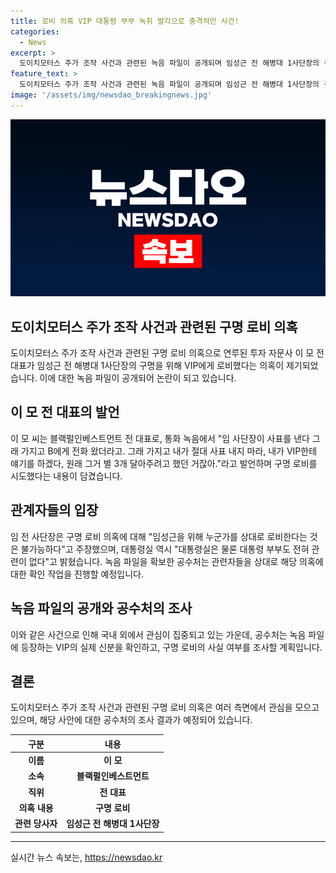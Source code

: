 ```yaml
---
title: 로비 의혹 VIP 대통령 부부 녹취 발각으로 충격적인 사건!
categories:
  - News
excerpt: >
  도이치모터스 주가 조작 사건과 관련된 녹음 파일이 공개되며 임성근 전 해병대 1사단장의 구명 로비 의혹이 불거졌다. 이 모 전 대표가 VIP에게 로비를 한 것으로 드러나 논란이 커졌지만, 관련 당사자들은 이를 부인하고 있다. 임 전 사단장은 로비는 불가능하다고 밝혀 대통령실 또한 관련 부정을 강력히 부인했다. 공수처는 녹음 파일 관련하여 관련자들을 상대로 조사를 진행할 예정이다. (취재 정경윤)
feature_text: >
  도이치모터스 주가 조작 사건과 관련된 녹음 파일이 공개되며 임성근 전 해병대 1사단장의 구명 로비 의혹이 불거졌다. 이 모 전 대표가 VIP에게 로비를 한 것으로 드러나 논란이 커졌지만, 관련 당사자들은 이를 부인하고 있다. 임 전 사단장은 로비는 불가능하다고 밝혀 대통령실 또한 관련 부정을 강력히 부인했다. 공수처는 녹음 파일 관련하여 관련자들을 상대로 조사를 진행할 예정이다. (취재 정경윤)
image: '/assets/img/newsdao_breakingnews.jpg'
---
```


<p><img src="/assets/img/newsdao_breakingnews.jpg" alt="cryptoinkorea 속보" /></p>

<h2 data-ke-size="size26">도이치모터스 주가 조작 사건과 관련된 구명 로비 의혹</h2>

<p data-ke-size="size16">도이치모터스 주가 조작 사건과 관련된 구명 로비 의혹으로 연루된 투자 자문사 이 모 전 대표가 임성근 전 해병대 1사단장의 구명을 위해 VIP에게 로비했다는 의혹이 제기되었습니다. 이에 대한 녹음 파일이 공개되어 논란이 되고 있습니다.</p>

<h2 data-ke-size="size26">이 모 전 대표의 발언</h2>

<p data-ke-size="size16">이 모 씨는 블랙펄인베스트먼트 전 대표로, 통화 녹음에서 "임 사단장이 사표를 낸다 그래 가지고 B에게 전화 왔더라고. 그래 가지고 내가 절대 사표 내지 마라, 내가 VIP한테 얘기를 하겠다, 원래 그거 별 3개 달아주려고 했던 거잖아."라고 발언하며 구명 로비를 시도했다는 내용이 담겼습니다.</p>

<h2 data-ke-size="size26">관계자들의 입장</h2>

<p data-ke-size="size16">임 전 사단장은 구명 로비 의혹에 대해 "임성근을 위해 누군가를 상대로 로비한다는 것은 불가능하다"고 주장했으며, 대통령실 역시 "대통령실은 물론 대통령 부부도 전혀 관련이 없다"고 밝혔습니다. 녹음 파일을 확보한 공수처는 관련자들을 상대로 해당 의혹에 대한 확인 작업을 진행할 예정입니다.</p>

<h2 data-ke-size="size26">녹음 파일의 공개와 공수처의 조사</h2>

<p data-ke-size="size16">이와 같은 사건으로 인해 국내 외에서 관심이 집중되고 있는 가운데, 공수처는 녹음 파일에 등장하는 VIP의 실제 신분을 확인하고, 구명 로비의 사실 여부를 조사할 계획입니다.</p>

<h2 data-ke-size="size26">결론</h2>

<p data-ke-size="size16">도이치모터스 주가 조작 사건과 관련된 구명 로비 의혹은 여러 측면에서 관심을 모으고 있으며, 해당 사안에 대한 공수처의 조사 결과가 예정되어 있습니다.</p>

<table>
    <thead>
        <tr>
            <th>구분</th>
            <th>내용</th>
        </tr>
    </thead>
    <tbody>
        <tr>
            <td style="text-align: center; height: 17px;"><b>이름</b></td>
            <td style="text-align: center; height: 17px;"><b>이 모</b></td>
        </tr>
        <tr>
            <td style="text-align: center; height: 17px;"><b>소속</b></td>
            <td style="text-align: center; height: 17px;"><b>블랙펄인베스트먼트</b></td>
        </tr>
        <tr>
            <td style="text-align: center; height: 17px;"><b>직위</b></td>
            <td style="text-align: center; height: 17px;"><b>전 대표</b></td>
        </tr>
        <tr>
            <td style="text-align: center; height: 17px;"><b>의혹 내용</b></td>
            <td style="text-align: center; height: 17px;"><b>구명 로비</b></td>
        </tr>
        <tr>
            <td style="text-align: center; height: 17px;"><b>관련 당사자</b></td>
            <td style="text-align: center; height: 17px;"><b>임성근 전 해병대 1사단장</b></td>
        </tr>
    </tbody>
</table>

<p><hr></p>
실시간 뉴스 속보는, <a href="https://newsdao.kr" rel="dofollow">https://newsdao.kr</a>


